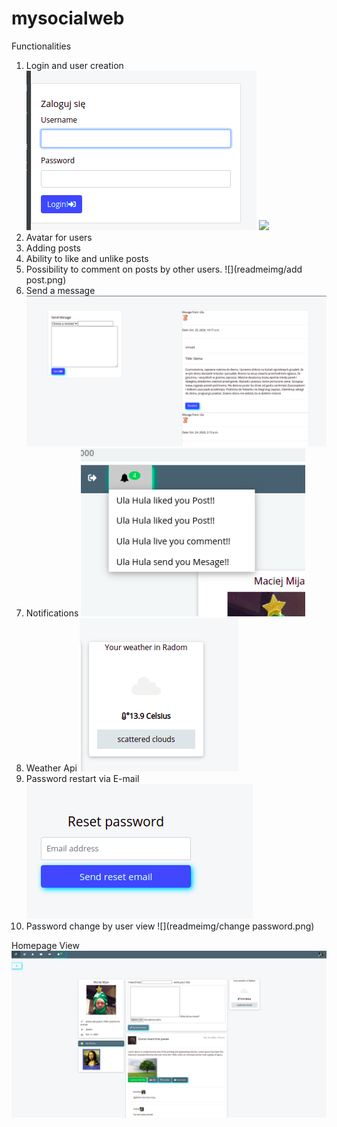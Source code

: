 # mysocialweb
Functionalities
1. Login and user creation 
![](readmeimg/login.png) ![](readmeimg/createuser.png.png)
2. Avatar for users 
3. Adding posts 
4. Ability to like and unlike posts 
5. Possibility to comment on posts by other users.
![](readmeimg/add post.png)
6. Send a message
![](readmeimg/mes.png)
7. Notifications
![](readmeimg/notifications.png)
8. Weather Api
![](readmeimg/weatherapi.png)
9. Password restart via E-mail 
![](readmeimg/resetpassword.png)
10. Password change by user view
![](readmeimg/change password.png)


Homepage View
![](readmeimg/homepage.png)
